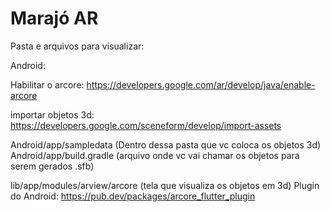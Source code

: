 # Marajó AR


Pasta e arquivos para visualizar:

Android:

Habilitar o arcore: https://developers.google.com/ar/develop/java/enable-arcore

importar objetos 3d: https://developers.google.com/sceneform/develop/import-assets

Android/app/sampledata (Dentro dessa pasta que vc coloca os objetos 3d)
Android/app/build.gradle (arquivo onde vc vai chamar os objetos para serem gerados .sfb)

lib/app/modules/arview/arcore (tela que visualiza os objetos em 3d)
Plugin do Android: https://pub.dev/packages/arcore_flutter_plugin
